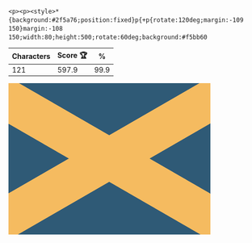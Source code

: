 `<p><p><style>*{background:#2f5a76;position:fixed}p{+p{rotate:120deg;margin:-109 150}margin:-108 150;width:80;height:500;rotate:60deg;background:#f5bb60`

| Characters | Score 🏆 | %    |
| ---------- | -------- | ---- |
| 121        | 597.9    | 99.9 |

![](/2024/sep2024/20/20240920.png)
